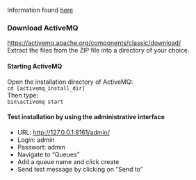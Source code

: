 
Information found [here](https://activemq.apache.org/getting-started)
### Download ActiveMQ
https://activemq.apache.org/components/classic/download/  
Extract the files from the ZIP file into a directory of your choice.

#### Starting ActiveMQ
Open the installation directory of ActiveMQ:  
``cd [activemq_install_dir]``    
Then type:  
``bin\activemq start``

#### Test installation by using the administrative interface
- URL: http://127.0.0.1:8161/admin/
- Login: admin
- Passwort: admin
- Navigate to “Queues”
- Add a queue name and click create
- Send test message by clicking on “Send to”